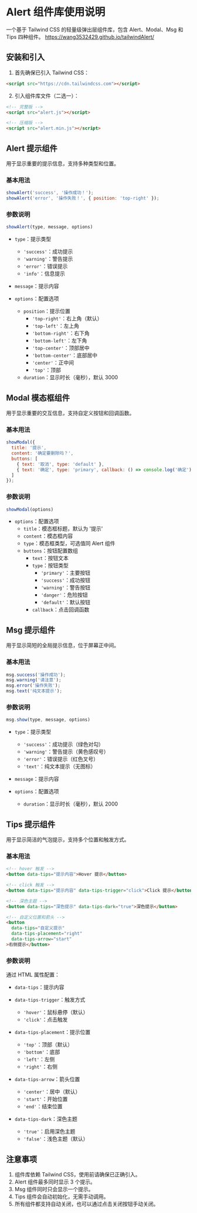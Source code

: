 # Alert 组件库使用说明

一个基于 Tailwind CSS 的轻量级弹出层组件库，包含 Alert、Modal、Msg 和 Tips 四种组件。
https://wang3532429.github.io/tailwindAlert/

## 安装和引入

1. 首先确保已引入 Tailwind CSS：
```html
<script src="https://cdn.tailwindcss.com"></script>
```

2. 引入组件库文件（二选一）：
```html
<!-- 完整版 -->
<script src="alert.js"></script>

<!-- 压缩版 -->
<script src="alert.min.js"></script>
```

## Alert 提示组件

用于显示重要的提示信息，支持多种类型和位置。

### 基本用法
```javascript
showAlert('success', '操作成功！');
showAlert('error', '操作失败！', { position: 'top-right' });
```

### 参数说明
```javascript
showAlert(type, message, options)
```

- `type`：提示类型
  - `'success'`：成功提示
  - `'warning'`：警告提示
  - `'error'`：错误提示
  - `'info'`：信息提示

- `message`：提示内容

- `options`：配置选项
  - `position`：提示位置
    - `'top-right'`：右上角（默认）
    - `'top-left'`：左上角
    - `'bottom-right'`：右下角
    - `'bottom-left'`：左下角
    - `'top-center'`：顶部居中
    - `'bottom-center'`：底部居中
    - `'center'`：正中间
    - `'top'`：顶部
  - `duration`：显示时长（毫秒），默认 3000

## Modal 模态框组件

用于显示重要的交互信息，支持自定义按钮和回调函数。

### 基本用法
```javascript
showModal({
  title: '提示',
  content: '确定要删除吗？',
  buttons: [
    { text: '取消', type: 'default' },
    { text: '确定', type: 'primary', callback: () => console.log('确定') }
  ]
});
```

### 参数说明
```javascript
showModal(options)
```

- `options`：配置选项
  - `title`：模态框标题，默认为 '提示'
  - `content`：模态框内容
  - `type`：模态框类型，可选值同 Alert 组件
  - `buttons`：按钮配置数组
    - `text`：按钮文本
    - `type`：按钮类型
      - `'primary'`：主要按钮
      - `'success'`：成功按钮
      - `'warning'`：警告按钮
      - `'danger'`：危险按钮
      - `'default'`：默认按钮
    - `callback`：点击回调函数

## Msg 提示组件

用于显示简短的全局提示信息，位于屏幕正中间。

### 基本用法
```javascript
msg.success('操作成功');
msg.warning('请注意');
msg.error('操作失败');
msg.text('纯文本提示');
```

### 参数说明
```javascript
msg.show(type, message, options)
```

- `type`：提示类型
  - `'success'`：成功提示（绿色对勾）
  - `'warning'`：警告提示（黄色感叹号）
  - `'error'`：错误提示（红色叉号）
  - `'text'`：纯文本提示（无图标）

- `message`：提示内容

- `options`：配置选项
  - `duration`：显示时长（毫秒），默认 2000

## Tips 提示组件

用于显示简洁的气泡提示，支持多个位置和触发方式。

### 基本用法
```html
<!-- hover 触发 -->
<button data-tips="提示内容">Hover 提示</button>

<!-- click 触发 -->
<button data-tips="提示内容" data-tips-trigger="click">Click 提示</button>

<!-- 深色主题 -->
<button data-tips="深色提示" data-tips-dark="true">深色提示</button>

<!-- 自定义位置和箭头 -->
<button 
  data-tips="自定义提示"
  data-tips-placement="right"
  data-tips-arrow="start"
>右侧提示</button>
```

### 参数说明

通过 HTML 属性配置：

- `data-tips`：提示内容

- `data-tips-trigger`：触发方式
  - `'hover'`：鼠标悬停（默认）
  - `'click'`：点击触发

- `data-tips-placement`：提示位置
  - `'top'`：顶部（默认）
  - `'bottom'`：底部
  - `'left'`：左侧
  - `'right'`：右侧

- `data-tips-arrow`：箭头位置
  - `'center'`：居中（默认）
  - `'start'`：开始位置
  - `'end'`：结束位置

- `data-tips-dark`：深色主题
  - `'true'`：启用深色主题
  - `'false'`：浅色主题（默认）

## 注意事项

1. 组件库依赖 Tailwind CSS，使用前请确保已正确引入。
2. Alert 组件最多同时显示 3 个提示。
3. Msg 组件同时只会显示一个提示。
4. Tips 组件会自动初始化，无需手动调用。
5. 所有组件都支持自动关闭，也可以通过点击关闭按钮手动关闭。
